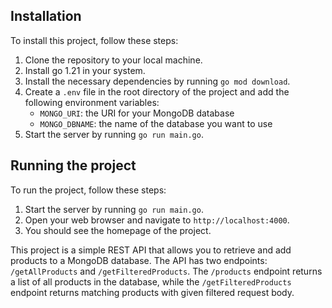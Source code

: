 ## Installation

To install this project, follow these steps:

1. Clone the repository to your local machine.
2. Install go 1.21 in your system.
3. Install the necessary dependencies by running `go mod download`.
4. Create a `.env` file in the root directory of the project and add the following environment variables:
   - `MONGO_URI`: the URI for your MongoDB database
   - `MONGO_DBNAME`: the name of the database you want to use
5. Start the server by running `go run main.go`.

## Running the project

To run the project, follow these steps:

1. Start the server by running `go run main.go`.
2. Open your web browser and navigate to `http://localhost:4000`.
3. You should see the homepage of the project.

This project is a simple REST API that allows you to retrieve and add products to a MongoDB database. The API has two endpoints: `/getAllProducts` and `/getFilteredProducts`. The `/products` endpoint returns a list of all products in the database, while the `/getFilteredProducts` endpoint returns matching products with given filtered request body.
